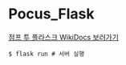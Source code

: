 # Pocus_Flask

[점프 투 플라스크 WikiDocs 보러가기](https://wikidocs.net/book/4542)

```
$ flask run # 서버 실행
```

